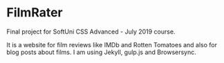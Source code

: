 # FilmRater
Final project for SoftUni CSS Advanced - July 2019 course.

It is a website for film reviews like IMDb and Rotten Tomatoes and also for blog posts about films.
I am using Jekyll, gulp.js and Browsersync.
